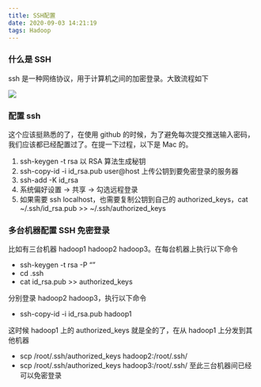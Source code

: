 ```yaml
---
title: SSH配置
date: 2020-09-03 14:21:19
tags: Hadoop
---
```

### 什么是 SSH
ssh 是一种网络协议，用于计算机之间的加密登录。大致流程如下
<!--more-->
![](https://tva1.sinaimg.cn/large/007S8ZIlly1gefb36prmvj30ll0dm3z7.jpg)
### 配置 ssh

这个应该挺熟悉的了，在使用 github 的时候，为了避免每次提交推送输入密码，我们应该都已经配置过了。在提一下过程，以下是 Mac 的。

1. ssh-keygen -t rsa 以 RSA 算法生成秘钥
2. ssh-copy-id -i id_rsa.pub user@host 上传公钥到要免密登录的服务器
3. ssh-add -K id_rsa
4. 系统偏好设置 -> 共享 -> 勾选远程登录
5. 如果需要 ssh localhost，也需要复制公钥到自己的 authorized_keys，cat ~/.ssh/id_rsa.pub >> ~/.ssh/authorized_keys

### 多台机器配置 SSH 免密登录
比如有三台机器 hadoop1 hadoop2 hadoop3。在每台机器上执行以下命令

 - ssh-keygen -t rsa -P “”
 - cd .ssh
 - cat id_rsa.pub >> authorized_keys

分别登录 hadoop2 hadoop3，执行以下命令
 - ssh-copy-id -i id_rsa.pub hadoop1
 
这时候 hadoop1 上的 authorized_keys 就是全的了，在从 hadoop1 上分发到其他机器
 - scp /root/.ssh/authorized_keys hadoop2:/root/.ssh/
 - scp /root/.ssh/authorized_keys hadoop3:/root/.ssh/
至此三台机器间已经可以免密登录
